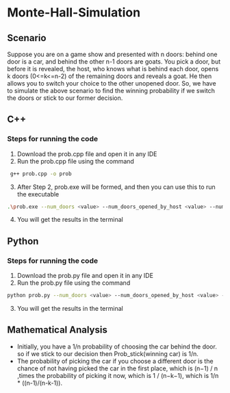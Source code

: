 # Monte-Hall-Simulation

## Scenario
Suppose you are on a game show and presented with n doors: behind one door is a car, and behind the other n-1 doors are goats. You pick a door, but before it is revealed, the host, who knows what is behind each door, opens k doors (0<=k<=n-2) of the remaining doors and reveals a goat. He then allows you to switch your choice to the other unopened door. So, we have to simulate the above scenario to find the winning probability if we switch the doors or stick to our former decision.

## C++
### Steps for running the code
1) Download the prob.cpp file and open it in any IDE
2) Run the prob.cpp file using the command
```bash
 g++ prob.cpp -o prob
```
3) After Step 2, prob.exe will be formed, and then you can use this to run the executable
```bash
.\prob.exe --num_doors <value> --num_doors_opened_by_host <value> --num_simulations <value>
```
4) You will get the results in the terminal
## Python
### Steps for running the code
1) Download the prob.py file and open it in any IDE
2) Run the prob.py file using the command
```bash
python prob.py --num_doors <value> --num_doors_opened_by_host <value> --num_simulations <value>
```
3) You will get the results in the terminal

## Mathematical Analysis
* Initially, you have a 1/n probability of choosing the car behind the door. so if we stick to our decision then Prob_stick(winning car) is 1/n.
* The probability of picking the car if you choose a different door is the chance of not having picked the car in the first place, which is (n−1) / n ,times the probability
of picking it now, which is 1 / (n−k−1), which is 1/n * ((n-1)/(n-k-1)).



